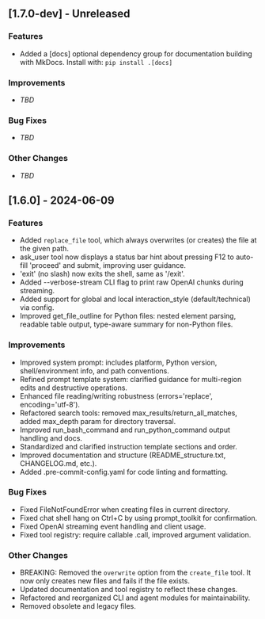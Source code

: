 ## [1.7.0-dev] - Unreleased

### Features
- Added a [docs] optional dependency group for documentation building with MkDocs. Install with: `pip install .[docs]`

### Improvements
- _TBD_

### Bug Fixes
- _TBD_

### Other Changes
- _TBD_

## [1.6.0] - 2024-06-09

### Features
- Added `replace_file` tool, which always overwrites (or creates) the file at the given path.
- ask_user tool now displays a status bar hint about pressing F12 to auto-fill 'proceed' and submit, improving user guidance.
- 'exit' (no slash) now exits the shell, same as '/exit'.
- Added --verbose-stream CLI flag to print raw OpenAI chunks during streaming.
- Added support for global and local interaction_style (default/technical) via config.
- Improved get_file_outline for Python files: nested element parsing, readable table output, type-aware summary for non-Python files.

### Improvements
- Improved system prompt: includes platform, Python version, shell/environment info, and path conventions.
- Refined prompt template system: clarified guidance for multi-region edits and destructive operations.
- Enhanced file reading/writing robustness (errors='replace', encoding='utf-8').
- Refactored search tools: removed max_results/return_all_matches, added max_depth param for directory traversal.
- Improved run_bash_command and run_python_command output handling and docs.
- Standardized and clarified instruction template sections and order.
- Improved documentation and structure (README_structure.txt, CHANGELOG.md, etc.).
- Added .pre-commit-config.yaml for code linting and formatting.

### Bug Fixes
- Fixed FileNotFoundError when creating files in current directory.
- Fixed chat shell hang on Ctrl+C by using prompt_toolkit for confirmation.
- Fixed OpenAI streaming event handling and client usage.
- Fixed tool registry: require callable .call, improved argument validation.

### Other Changes
- BREAKING: Removed the `overwrite` option from the `create_file` tool. It now only creates new files and fails if the file exists.
- Updated documentation and tool registry to reflect these changes.
- Refactored and reorganized CLI and agent modules for maintainability.
- Removed obsolete and legacy files.
